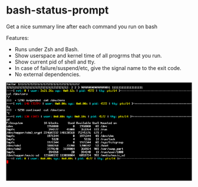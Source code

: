 # bash-status-prompt
Get a nice summary line after each command you run on bash

Features:
   * Runs under Zsh and Bash.
   * Show userspace and kernel time of all progrms that you run.
   * Show current pid of shell and tty.
   * In case of failure/suspend/etc, give the signal name to the exit code.
   * No external dependencies.




![Alt text](/screenshot/screenshot_1_crop.png?raw=true "")
